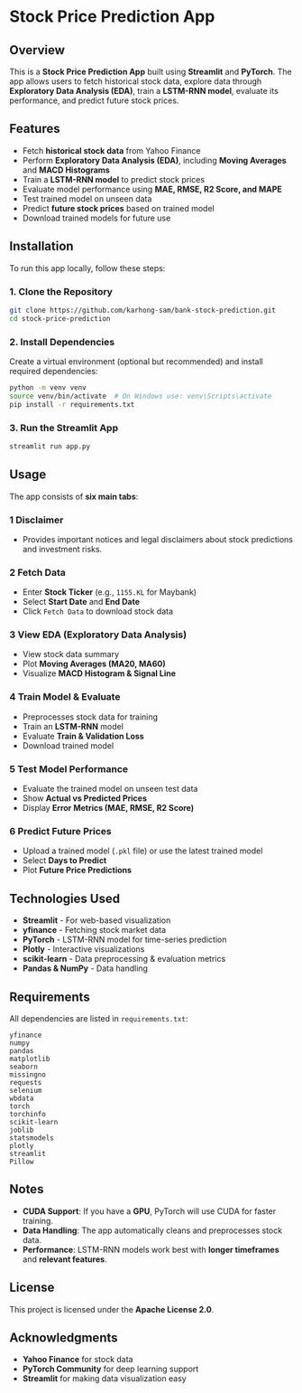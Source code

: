 # Stock Price Prediction App

## Overview
This is a **Stock Price Prediction App** built using **Streamlit** and **PyTorch**. The app allows users to fetch historical stock data, explore data through **Exploratory Data Analysis (EDA)**, train a **LSTM-RNN model**, evaluate its performance, and predict future stock prices.

## Features
- Fetch **historical stock data** from Yahoo Finance
- Perform **Exploratory Data Analysis (EDA)**, including **Moving Averages** and **MACD Histograms**
- Train a **LSTM-RNN model** to predict stock prices
- Evaluate model performance using **MAE, RMSE, R2 Score, and MAPE**
- Test trained model on unseen data
- Predict **future stock prices** based on trained model
- Download trained models for future use

## Installation
To run this app locally, follow these steps:

### 1. Clone the Repository
```bash
git clone https://github.com/karhong-sam/bank-stock-prediction.git
cd stock-price-prediction
```

### 2. Install Dependencies
Create a virtual environment (optional but recommended) and install required dependencies:
```bash
python -m venv venv
source venv/bin/activate  # On Windows use: venv\Scripts\activate
pip install -r requirements.txt
```

### 3. Run the Streamlit App
```bash
streamlit run app.py
```

## Usage
The app consists of **six main tabs**:

### 1 Disclaimer
- Provides important notices and legal disclaimers about stock predictions and investment risks.

### 2 Fetch Data
- Enter **Stock Ticker** (e.g., `1155.KL` for Maybank)
- Select **Start Date** and **End Date**
- Click `Fetch Data` to download stock data

### 3 View EDA (Exploratory Data Analysis)
- View stock data summary
- Plot **Moving Averages (MA20, MA60)**
- Visualize **MACD Histogram & Signal Line**

### 4 Train Model & Evaluate
- Preprocesses stock data for training
- Train an **LSTM-RNN** model
- Evaluate **Train & Validation Loss**
- Download trained model

### 5 Test Model Performance
- Evaluate the trained model on unseen test data
- Show **Actual vs Predicted Prices**
- Display **Error Metrics (MAE, RMSE, R2 Score)**

### 6 Predict Future Prices
- Upload a trained model (`.pkl` file) or use the latest trained model
- Select **Days to Predict**
- Plot **Future Price Predictions**

## Technologies Used
- **Streamlit** - For web-based visualization
- **yfinance** - Fetching stock market data
- **PyTorch** - LSTM-RNN model for time-series prediction
- **Plotly** - Interactive visualizations
- **scikit-learn** - Data preprocessing & evaluation metrics
- **Pandas & NumPy** - Data handling

## Requirements
All dependencies are listed in `requirements.txt`:
```
yfinance
numpy
pandas
matplotlib
seaborn
missingno
requests
selenium
wbdata
torch
torchinfo
scikit-learn
joblib
statsmodels
plotly
streamlit
Pillow
```

## Notes
- **CUDA Support**: If you have a **GPU**, PyTorch will use CUDA for faster training.
- **Data Handling**: The app automatically cleans and preprocesses stock data.
- **Performance**: LSTM-RNN models work best with **longer timeframes** and **relevant features**.

## License
This project is licensed under the **Apache License 2.0**.

## Acknowledgments
- **Yahoo Finance** for stock data
- **PyTorch Community** for deep learning support
- **Streamlit** for making data visualization easy
